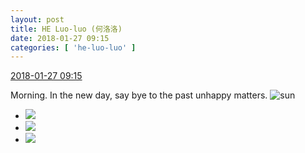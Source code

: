 ```yaml
---
layout: post
title: HE Luo-luo (何洛洛)
date: 2018-01-27 09:15
categories: [ 'he-luo-luo' ]
---
```


<div class="weibo-info">
  <a href="https://weibo.com/6117570574/G0j0ErZ1o">2018-01-27 09:15</a>
</div>

Morning. In the new day, say bye to the past unhappy matters. ![sun](https://img.t.sinajs.cn/t4/appstyle/expression/ext/normal/e5/sun.gif)

<!-- more -->

<ul class="weibo-pic-list-1">
  <li class="weibo-pic">
    <a href="http://wx4.sinaimg.cn/mw690/006G0Hz8ly1fnuwbxwbvkj31ha2dc1kx.jpg"><img src="http://wx4.sinaimg.cn/thumb150/006G0Hz8ly1fnuwbxwbvkj31ha2dc1kx.jpg"/></a>
  </li>
  <li class="weibo-pic">
    <a href="http://wx2.sinaimg.cn/mw690/006G0Hz8ly1fnuwbzs9elj31s01s1b29.jpg"><img src="http://wx2.sinaimg.cn/thumb150/006G0Hz8ly1fnuwbzs9elj31s01s1b29.jpg"/></a>
  </li>
  <li class="weibo-pic">
    <a href="http://wx4.sinaimg.cn/mw690/006G0Hz8ly1fnuwc222lrj31gu2dc4qp.jpg"><img src="http://wx4.sinaimg.cn/thumb150/006G0Hz8ly1fnuwc222lrj31gu2dc4qp.jpg"/></a>
  </li>
</ul>

